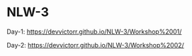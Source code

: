 # NLW-3

Day-1: https://devvictorr.github.io/NLW-3/Workshop%2001/

Day-2: https://devvictorr.github.io/NLW-3/Workshop%2002/
